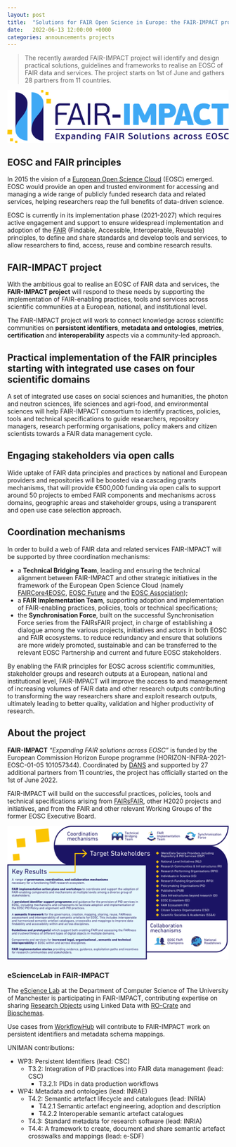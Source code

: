 ```yaml
---
layout: post
title:  "Solutions for FAIR Open Science in Europe: the FAIR-IMPACT project kicks-off"
date:   2022-06-13 12:00:00 +0000
categories: announcements projects
---
```


> The recently awarded FAIR-IMPACT project will identify and design practical solutions, guidelines and frameworks to realise an EOSC of FAIR data and services. The project starts on 1st of June and gathers 28 partners from 11 countries.

![FAIR-IMPACT](images/logo/FAIRImpact.png)

## EOSC and FAIR principles

In 2015 the vision of a [European Open Science Cloud](https://eosc.eu/) (EOSC) emerged. EOSC would provide an open and trusted environment for accessing and managing a wide range of publicly funded research data and related services, helping researchers reap the full benefits of data-driven science. 

EOSC is currently in its implementation phase (2021-2027) which requires active engagement and support to ensure widespread implementation and adoption of the [FAIR](https://www.go-fair.org/fair-principles/) (Findable, Accessible, Interoperable, Reusable) principles, to define and share standards and develop tools and services, to allow researchers to find, access, reuse and combine research results.

## FAIR-IMPACT project

With the ambitious goal to realise an EOSC of FAIR data and services, the **FAIR-IMPACT project** will respond to these needs by supporting the implementation of FAIR-enabling practices, tools and services across scientific communities at a European, national, and institutional level.  

The FAIR-IMPACT project will work to connect knowledge across scientific communities on **persistent identifiers**, **metadata and ontologies**, **metrics**, **certification** and **interoperability** aspects via a community-led approach.

## Practical implementation of the FAIR principles starting with integrated use cases on four scientific domains 

A set of integrated use cases on social sciences and humanities, the photon and neutron sciences, life sciences and agri-food, and environmental sciences will help FAIR-IMPACT consortium to identify practices, policies, tools and technical specifications to guide researchers, repository managers, research performing organisations, policy makers and citizen scientists towards a FAIR data management cycle. 

## Engaging stakeholders via open calls

Wide uptake of FAIR data principles and practices by national and European providers and repositories will be boosted via a cascading grants mechanisms, that will provide €500,000 funding via open calls to support around 50 projects to embed FAIR components and mechanisms across domains, geographic areas and stakeholder groups, using a transparent and open use case selection approach.

## Coordination mechanisms 

In order to build a web of FAIR data and related services FAIR-IMPACT will be supported by three coordination mechanisms:

* a **Technical Bridging Team**, leading and ensuring the technical alignment between FAIR-IMPACT and other strategic initiatives in the framework of the European Open Science Cloud (namely [FAIRCore4EOSC](https://www.openaire.eu/faircore4eosc-project), [EOSC Future](https://eoscfuture.eu/) and the [EOSC Association](https://eosc.eu/));
* a **FAIR Implementation Team**, supporting adoption and implementation of FAIR-enabling practices, policies, tools or technical specifications;
* the **Synchronisation Force**, built on the successful Synchronisation Force series from the FAIRsFAIR project, in charge of establishing a dialogue among the various projects, initiatives and actors in both EOSC and FAIR ecosystems. to reduce redundancy and ensure that solutions are more widely promoted, sustainable and can be transferred to the relevant EOSC Partnership and current and future EOSC stakeholders.

By enabling the FAIR principles for EOSC across scientific communities, stakeholder groups and research outputs at a European, national and institutional level, FAIR-IMPACT will improve the access to and management of increasing volumes of FAIR data and other research outputs contributing to transforming the way researchers share and exploit research outputs, ultimately leading to better quality, validation and higher productivity of research.

## About the project

**FAIR-IMPACT** _“Expanding FAIR solutions across EOSC”_ is funded by the European Commission Horizon Europe programme (HORIZON-INFRA-2021-EOSC-01-05 101057344). Coordinated by [DANS](https://dans.knaw.nl/) and supported by 27 additional partners from 11 countries, the project has officially started on the 1st of June 2022. 

FAIR-IMPACT will build on the successful practices, policies, tools and technical specifications arising from [FAIRsFAIR](https://www.fairsfair.eu/), other H2020 projects and initiatives, and from the FAIR and other relevant Working Groups of the former EOSC Executive Board. 

![Graphics: Coordination mechanisms, Target Stakeholders, Key Results and Collaboration Mechanisms](/images/posts_images/2022-06-13-fairimpact.png)

### eScienceLab in FAIR-IMPACT

The [eScience Lab](https://esciencelab.org.uk/) at the Department of Computer Science of The University of Manchester is participating in FAIR-IMPACT, contributing expertise on sharing [Research Objects](/products/researchobject/) using Linked Data with [RO-Crate](https://www.researchobject.org/ro-crate/) and [Bioschemas](/activities/bioschemas/).

Use cases from [WorkflowHub](/products/workflowhub/) will contribute to FAIR-IMPACT work on persistent identifiers and metadata schema mappings.

UNIMAN contributions:

* WP3: Persistent Identifiers (lead: CSC)
  - T3.2: Integration of PID practices into FAIR data management (lead: CSC)
    + T3.2.1: PIDs in data production workflows
* WP4: Metadata and ontologies (lead: INRAE)
  - T4.2: Semantic artefact lifecycle and catalogues (lead: INRIA)
    + T4.2.1 Semantic artefact engineering, adoption and description  
    + T4.2.2 Interoperable semantic artefact catalogues
  - T4.3: Standard metadata for research software (lead: INRIA)
  - T4.4: A framework to create, document and share semantic artefact crosswalks and mappings (lead: e-SDF)
